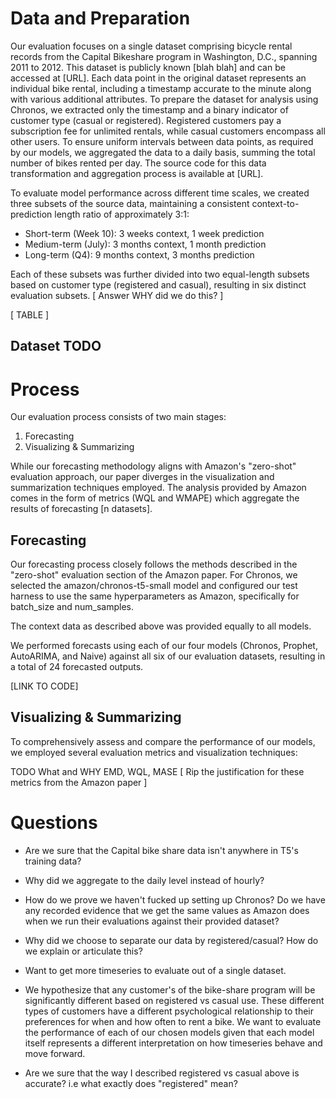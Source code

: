 # Data and Preparation

Our evaluation focuses on a single dataset comprising bicycle rental records from the Capital Bikeshare program in Washington, D.C., spanning 2011 to 2012. This dataset is publicly known [blah blah] and can be accessed at [URL]. Each data point in the original dataset represents an individual bike rental, including a timestamp accurate to the minute along with various additional attributes.
To prepare the dataset for analysis using Chronos, we extracted only the timestamp and a binary indicator of customer type (casual or registered). Registered customers pay a subscription fee for unlimited rentals, while casual customers encompass all other users.
To ensure uniform intervals between data points, as required by our models, we aggregated the data to a daily basis, summing the total number of bikes rented per day. The source code for this data transformation and aggregation process is available at [URL].

To evaluate model performance across different time scales, we created three subsets of the source data, maintaining a consistent context-to-prediction length ratio of approximately 3:1:

- Short-term (Week 10): 3 weeks context, 1 week prediction
- Medium-term (July): 3 months context, 1 month prediction
- Long-term (Q4): 9 months context, 3 months prediction

Each of these subsets was further divided into two equal-length subsets based on customer type (registered and casual), resulting in six distinct evaluation subsets. [ Answer WHY did we do this? ]

[ TABLE ]

## Dataset TODO

# Process

Our evaluation process consists of two main stages:

1. Forecasting
2. Visualizing & Summarizing

While our forecasting methodology aligns with Amazon's "zero-shot" evaluation approach, our paper diverges in the visualization and summarization techniques employed. The analysis provided by Amazon comes in the form of metrics (WQL and WMAPE) which aggregate the results of forecasting [n datasets].

## Forecasting

Our forecasting process closely follows the methods described in the "zero-shot" evaluation section of the Amazon paper. For Chronos, we selected the amazon/chronos-t5-small model and configured our test harness to use the same hyperparameters as Amazon, specifically for batch_size and num_samples.

The context data as described above was provided equally to all models.

We performed forecasts using each of our four models (Chronos, Prophet, AutoARIMA, and Naive) against all six of our evaluation datasets, resulting in a total of 24 forecasted outputs.

[LINK TO CODE]

## Visualizing & Summarizing

To comprehensively assess and compare the performance of our models, we employed several evaluation metrics and visualization techniques:

TODO What and WHY EMD, WQL, MASE
[ Rip the justification for these metrics from the Amazon paper ]

# Questions

- Are we sure that the Capital bike share data isn't anywhere in T5's training data?

- Why did we aggregate to the daily level instead of hourly?

- How do we prove we haven't fucked up setting up Chronos? Do we have any recorded evidence that we get the same values as Amazon does when we run their evaluations against their provided dataset?

- Why did we choose to separate our data by registered/casual? How do we explain or articulate this?
- Want to get more timeseries to evaluate out of a single dataset.
- We hypothesize that any customer's of the bike-share program will be significantly different based on registered vs casual use. These different types of customers have a different psychological relationship to their preferences for when and how often to rent a bike. We want to evaluate the performance of each of our chosen models given that each model itself represents a different interpretation on how timeseries behave and move forward.

- Are we sure that the way I described registered vs casual above is accurate? i.e what exactly does "registered" mean?
